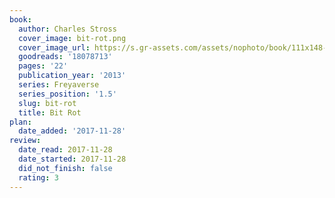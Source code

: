 ```yaml
---
book:
  author: Charles Stross
  cover_image: bit-rot.png
  cover_image_url: https://s.gr-assets.com/assets/nophoto/book/111x148-bcc042a9c91a29c1d680899eff700a03.png
  goodreads: '18078713'
  pages: '22'
  publication_year: '2013'
  series: Freyaverse
  series_position: '1.5'
  slug: bit-rot
  title: Bit Rot
plan:
  date_added: '2017-11-28'
review:
  date_read: 2017-11-28
  date_started: 2017-11-28
  did_not_finish: false
  rating: 3
---
```

